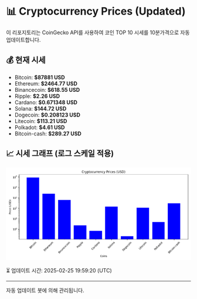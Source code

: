 
# 📊 Cryptocurrency Prices (Updated)

이 리포지토리는 CoinGecko API를 사용하여 코인 TOP 10 시세를 10분가격으로 자동 업데이트합니다.

## 💰 현재 시세
- Bitcoin: **$87881 USD**
- Ethereum: **$2464.77 USD**
- Binancecoin: **$618.55 USD**
- Ripple: **$2.26 USD**
- Cardano: **$0.671348 USD**
- Solana: **$144.72 USD**
- Dogecoin: **$0.208123 USD**
- Litecoin: **$113.21 USD**
- Polkadot: **$4.61 USD**
- Bitcoin-cash: **$289.27 USD**

## 📈 시세 그래프 (로그 스케일 적용)
![Crypto Prices](crypto_prices.png)

⏳ 업데이트 시간: 2025-02-25 19:59:20 (UTC)

---
자동 업데이트 봇에 의해 관리됩니다.
